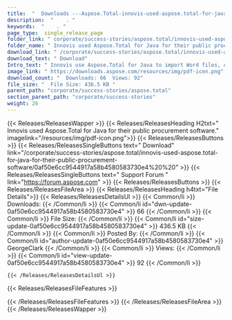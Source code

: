 ```yaml
---
title:  "  Downloads ---Aspose.Total-innovis-used-aspose.total-for-java-for-their-public-procurement-software . " 
description:  "    . " 
keywords:  "    . " 
page_type:  single_release_page
folder_link: " corporate/success-stories/aspose.total/innovis-used-aspose.total-for-java-for-their-public-procurement-software/"
folder_name: " Innovis used Aspose.Total for Java for their public procurement software."
download_link: " /corporate/success-stories/aspose.total/innovis-used-aspose.total-for-java-for-their-public-procurement-software/0af50e6cc9544917a58b4580583730e4"
download_text: " Download"
Intro_text: " Innovis use Aspose.Total for Java to import Word files, export text generated in..."
image_link: " https://downloads.aspose.com/resources/img/pdf-icon.png"
download_count: "  Downloads: 66  Views: 92"
file_size: "  File Size: 436.5 KB "
parent_path: "corporate/success-stories/aspose.total"
section_parent_path: "corporate/success-stories"
weight: 26 
---
```


{{< Releases/ReleasesWapper >}}
  {{< Releases/ReleasesHeading H2txt=" Innovis used Aspose.Total for Java for their public procurement software." imagelink="/resources/img/pdf-icon.png">}}
  {{< Releases/ReleasesButtons >}}
    {{< Releases/ReleasesSingleButtons text=" Download" link="/corporate/success-stories/aspose.total/innovis-used-aspose.total-for-java-for-their-public-procurement-software/0af50e6cc9544917a58b4580583730e4%20%20" >}}
    {{< Releases/ReleasesSingleButtons text=" Support Forum " link="https://forum.aspose.com" >}}
  {{< Releases/ReleasesButtons >}}
  {{< Releases/ReleasesFileArea >}}
    {{< Releases/ReleasesHeading h4txt="File Details">}}
    {{< Releases/ReleasesDetailsUl >}}
            {{< Common/li  >}} Downloads: {{< /Common/li >}} 
      {{< Common/li id="dwn-update-0af50e6cc9544917a58b4580583730e4" >}} 66 {{< /Common/li >}} 
      {{< Common/li  >}} File Size: {{< /Common/li >}} 
      {{< Common/li id="size-update-0af50e6cc9544917a58b4580583730e4" >}} 436.5 KB {{< /Common/li >}} 
      {{< Common/li  >}} Posted By: {{< /Common/li >}} 
      {{< Common/li id="author-update-0af50e6cc9544917a58b4580583730e4" >}} GeorgeClark {{< /Common/li >}} 
      {{< Common/li  >}} Views: {{< /Common/li >}} 
      {{< Common/li id="view-update-0af50e6cc9544917a58b4580583730e4" >}} 92 {{< /Common/li >}} 

    {{< /Releases/ReleasesDetailsUl >}}

  {{< Releases/ReleasesFileFeatures >}}
      
  {{< /Releases/ReleasesFileFeatures >}}
 {{< /Releases/ReleasesFileArea >}}
{{< /Releases/ReleasesWapper >}}


